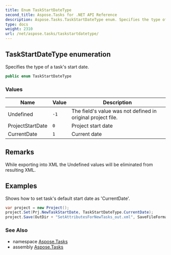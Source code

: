```yaml
---
title: Enum TaskStartDateType
second_title: Aspose.Tasks for .NET API Reference
description: Aspose.Tasks.TaskStartDateType enum. Specifies the type of a tasks start date
type: docs
weight: 2310
url: /net/aspose.tasks/taskstartdatetype/
---
```

## TaskStartDateType enumeration

Specifies the type of a task's start date.

```csharp
public enum TaskStartDateType
```

### Values

| Name | Value | Description |
| --- | --- | --- |
| Undefined | `-1` | The field's value was not defined in original project file. |
| ProjectStartDate | `0` | Project start date |
| CurrentDate | `1` | Current date |

## Remarks

While exporting into XML the Undefined values will be eliminated from resulting XML.

## Examples

Shows how to set task's default start date as 'CurrentDate'.

```csharp
var project = new Project();
project.Set(Prj.NewTaskStartDate, TaskStartDateType.CurrentDate);
project.Save(OutDir + "SetAttributesForNewTasks_out.xml", SaveFileFormat.Xml);
```

### See Also

* namespace [Aspose.Tasks](../../aspose.tasks/)
* assembly [Aspose.Tasks](../../)


